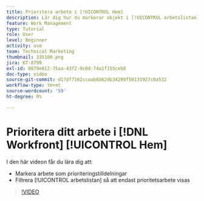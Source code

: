 ```yaml
---
title: Prioritera arbete i [!UICONTROL Hem]
description: Lär dig hur du markerar objekt i [!UICONTROL arbetslistan] som prioritetstilldelningar på hemsidan. Filtrera sedan listan för att se ditt prioriterade arbete i  [!DNL  Workfront].
feature: Work Management
type: Tutorial
role: User
level: Beginner
activity: use
team: Technical Marketing
thumbnail: 335100.png
jira: KT-8799
exl-id: 8879e812-75aa-43f2-9c0d-74a1f155ceb0
doc-type: video
source-git-commit: d17df7162ccaab6b62db34209f50131927c0a532
workflow-type: tm+mt
source-wordcount: '59'
ht-degree: 0%

---
```


# Prioritera ditt arbete i [!DNL Workfront] [!UICONTROL Hem]

I den här videon får du lära dig att:

* Markera arbete som prioriteringstilldelningar
* Filtrera [!UICONTROL arbetslistan] så att endast prioritetsarbete visas

>[!VIDEO](https://video.tv.adobe.com/v/335100/?quality=12&learn=on&enablevpops)
